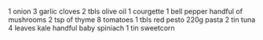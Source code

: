 1 onion
3 garlic cloves
2 tbls olive oil
1 courgette
1 bell pepper
handful of mushrooms
2 tsp of thyme 
8 tomatoes 
1 tbls red pesto
220g pasta
2 tin tuna
4 leaves kale
handful baby spiniach
1 tin sweetcorn